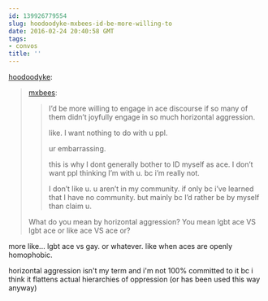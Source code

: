 ```yaml
---
id: 139926779554
slug: hoodoodyke-mxbees-id-be-more-willing-to
date: 2016-02-24 20:40:58 GMT
tags:
- convos
title: ''
---
```

<p><a class="tumblr_blog" href="http://hoodoodyke.tumblr.com/post/139919728949">hoodoodyke</a>:</p>
<blockquote>
<p><a class="tumblr_blog" href="http://mxbees.tumblr.com/post/139878667944">mxbees</a>:</p>
<blockquote>
<p>I’d be more willing to engage in ace discourse if so many of them didn’t joyfully engage in so much horizontal aggression. </p>

<p>like. I want nothing to do with u ppl. </p>

<p>ur embarrassing. </p>

<p>this is why I dont generally bother to ID myself as ace. I don’t want ppl thinking I’m with u. bc i’m really not. </p>

<p>I don’t like u. u aren’t in my community. if only bc i’ve learned that I have no community. but mainly bc I’d rather be by myself than claim u.</p>
</blockquote>
<p>What do you mean by horizontal aggression? You mean lgbt ace VS lgbt ace or like ace VS ace or?</p>
</blockquote>

more like... lgbt ace vs gay. or whatever. like when aces are openly homophobic. 

horizontal aggression isn't my term and i'm not 100% committed to it bc i think it flattens actual hierarchies of oppression (or has been used this way anyway)
